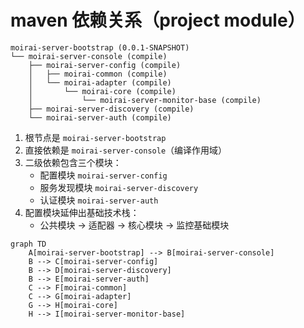 # maven 依赖关系（project module）

```
moirai-server-bootstrap (0.0.1-SNAPSHOT)
└── moirai-server-console (compile)
    ├── moirai-server-config (compile)
    │   ├── moirai-common (compile)
    │   └── moirai-adapter (compile)
    │       └── moirai-core (compile)
    │           └── moirai-server-monitor-base (compile)
    ├── moirai-server-discovery (compile)
    └── moirai-server-auth (compile)
```


1. 根节点是 `moirai-server-bootstrap`
2. 直接依赖是 `moirai-server-console`（编译作用域）
3. 二级依赖包含三个模块：
    - 配置模块 `moirai-server-config`
    - 服务发现模块 `moirai-server-discovery`
    - 认证模块 `moirai-server-auth`
4. 配置模块延伸出基础技术栈：
    - 公共模块 → 适配器 → 核心模块 → 监控基础模块


```mermaid
graph TD
    A[moirai-server-bootstrap] --> B[moirai-server-console]
    B --> C[moirai-server-config]
    B --> D[moirai-server-discovery]
    B --> E[moirai-server-auth]
    C --> F[moirai-common]
    C --> G[moirai-adapter]
    G --> H[moirai-core]
    H --> I[moirai-server-monitor-base]
```
